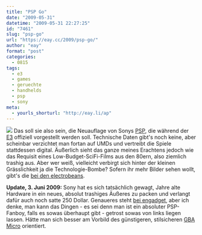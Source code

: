 ```yaml
---
title: "PSP Go"
date: "2009-05-31"
datetime: "2009-05-31 22:27:25"
id: "7461"
slug: "psp-go"
url: "https://eay.cc/2009/psp-go/"
author: "eay"
format: "post"
categories:
  - 0815
tags:
  - e3
  - games
  - geruechte
  - handhelds
  - psp
  - sony
meta:
  - yourls_shorturl: "http://eay.li/ap"
---
```


![](https://eay.cc/uploads/2009/pspgo.jpg) Das soll sie also sein, die Neuauflage von Sonys [PSP](//eay.cc/tag/psp/), die während der [E3](http://e3insider.com/) offiziell vorgestellt werden soll. Technische Daten gibt's noch keine, aber scheinbar verzichtet man fortan auf UMDs und vertreibt die Spiele stattdessen digital. Äußerlich sieht das ganze meines Erachtens jedoch wie das Requisit eines Low-Budget-SciFi-Films aus den 80ern, also ziemlich trashig aus. Aber wer weiß, vielleicht verbirgt sich hinter der kleinen Grässlichkeit ja die Technologie-Bombe? Sofern ihr mehr Bilder sehen wollt, gibt's die [bei den electrobeans](http://www.electrobeans.de/archiv/2009/05/sony_psp_go_-_fotos_aufgetaucht.html).

**Update, 3. Juni 2009:** Sony hat es sich tatsächlich gewagt, Jahre alte Hardware in ein neues, absolut trashiges Äußeres zu packen und verlangt dafür auch noch satte 250 Dollar. Genaueres steht [bei engadget](http://www.engadget.com/2009/06/02/sony-psp-go-announced-bye-bye-umd/), aber ich denke, man kann das Dingen - es sei denn man ist ein absoluter PSP-Fanboy, falls es sowas überhaupt gibt - getrost sowas von links liegen lassen. Hätte man sich besser am Vorbild des günstigeren, stilsicheren [GBA Micro](http://uk.gameboy.ign.com/dor/articles/645774/game-boy-micro/images/gba-micro-images-20050826113611700.html) orientiert.

